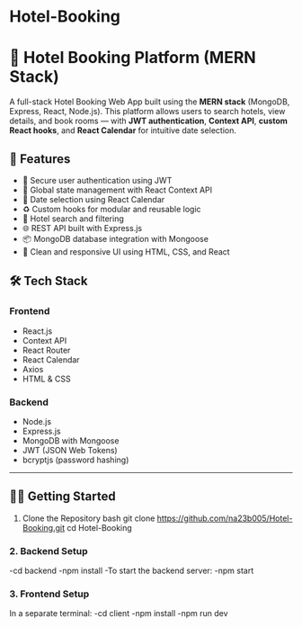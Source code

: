 ﻿# Hotel-Booking
# 🏨 Hotel Booking Platform (MERN Stack)

A full-stack Hotel Booking Web App built using the **MERN stack** (MongoDB, Express, React, Node.js). This platform allows users to search hotels, view details, and book rooms — with **JWT authentication**, **Context API**, **custom React hooks**, and **React Calendar** for intuitive date selection.

## 🚀 Features

- 🔐 Secure user authentication using JWT
- 🧠 Global state management with React Context API
- 📅 Date selection using React Calendar
- ♻️ Custom hooks for modular and reusable logic
- 🔎 Hotel search and filtering
- 🌐 REST API built with Express.js
- 📦 MongoDB database integration with Mongoose
- 🎨 Clean and responsive UI using HTML, CSS, and React

## 🛠 Tech Stack

### Frontend
- React.js
- Context API
- React Router
- React Calendar
- Axios
- HTML & CSS

### Backend
- Node.js
- Express.js
- MongoDB with Mongoose
- JWT (JSON Web Tokens)
- bcryptjs (password hashing)

---

## 🧑‍💻 Getting Started

1. Clone the Repository
bash
git clone https://github.com/na23b005/Hotel-Booking.git
cd Hotel-Booking
### 2. Backend Setup
-cd backend
-npm install
-To start the backend server:
-npm start
### 3. Frontend Setup
In a separate terminal:
-cd client
-npm install
-npm run dev
